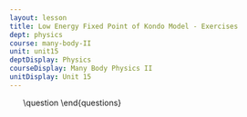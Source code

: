 ```yaml
---
layout: lesson
title: Low Energy Fixed Point of Kondo Model - Exercises
dept: physics
course: many-body-II
unit: unit15
deptDisplay: Physics
courseDisplay: Many Body Physics II
unitDisplay: Unit 15
---
```

<ol>
\question
\end{questions}

